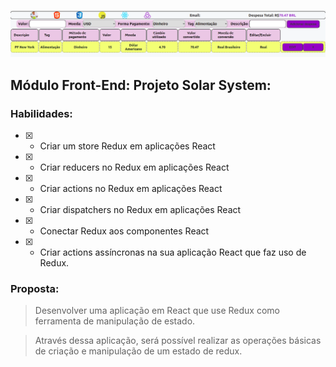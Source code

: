 ![](/src/trybew.png)
## Módulo Front-End: Projeto Solar System:
### Habilidades:

- [x] - Criar um store Redux em aplicações React

- [x] - Criar reducers no Redux em aplicações React

- [x] - Criar actions no Redux em aplicações React

- [x] - Criar dispatchers no Redux em aplicações React

- [x] - Conectar Redux aos componentes React

- [x] - Criar actions assíncronas na sua aplicação React que faz uso de Redux.


### Proposta:

> Desenvolver uma aplicação em React que use Redux como ferramenta de manipulação de estado.

> Através dessa aplicação, será possível realizar as operações básicas de criação e manipulação de um estado de redux.